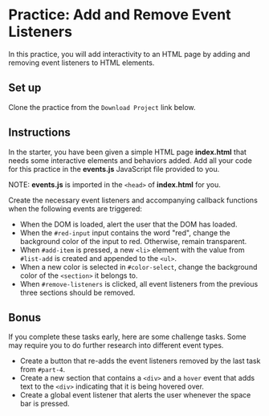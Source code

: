 # Practice: Add and Remove Event Listeners

In this practice, you will add interactivity to an HTML page by adding and
removing event listeners to HTML elements.

## Set up

Clone the practice from the `Download Project` link below.

## Instructions

In the starter, you have been given a simple HTML page __index.html__ that needs
some interactive elements and behaviors added. Add all your code for this
practice in the __events.js__ JavaScript file provided to you.

NOTE: __events.js__ is imported in the `<head>` of __index.html__ for you.

Create the necessary event listeners and accompanying callback functions when
the following events are triggered:

- When the DOM is loaded, alert the user that the DOM has loaded.
- When the `#red-input` input contains the word "red", change the background
  color of the input to red. Otherwise, remain transparent.
- When `#add-item` is pressed, a new `<li>` element with the value from
  `#list-add` is created and appended to the `<ul>`.
- When a new color is selected in `#color-select`, change the background color
  of the `<section>` it belongs to.
- When `#remove-listeners` is clicked, all event listeners from the previous
  three sections should be removed.

## Bonus

If you complete these tasks early, here are some challenge tasks. Some may
require you to do further research into different event types.

- Create a button that re-adds the event listeners removed by the last task
  from `#part-4`.
- Create a new section that contains a `<div>` and a `hover` event that adds
  text to the `<div>` indicating that it is being hovered over.
- Create a global event listener that alerts the user whenever the space bar is
  pressed.
